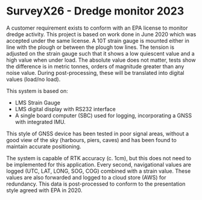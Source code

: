 # SurveyX26 - Dredge monitor 2023
A customer requirement exists to conform with an EPA license to monitor dredge activity. 
This project is based on work done in June 2020 which was accepted under the same license.
A 10T strain gauge is mounted either in line with the plough or between the plough tow lines.
The tension is adjusted on the strain gauge such that it shows a low quiescent value and a high value when under load.
The absolute value does not matter, tests show the difference is in metric tonnes, orders of magnitude greater than any noise value. 
During post-processing, these will be translated into digital values (load/no load).

This system is based on:
-	LMS Strain Gauge
-	LMS digital display with RS232 interface
- A single board computer (SBC) used for logging, incorporating a GNSS with integrated IMU. 

This style of GNSS device has been tested in poor signal areas, without a good view of the sky (harbours, piers, caves) and has been found to maintain accurate positioning.

The system is capable of RTK accuracy (c. 1cm), but this does not need to be implemented for this application. Every second, navigational values are logged (UTC, LAT, LONG, SOG, COG) combined with a strain value. These values are also forwarded and logged to a cloud store (AWS) for redundancy. 
This data is post-processed to conform to the presentation style agreed with EPA in 2020.

